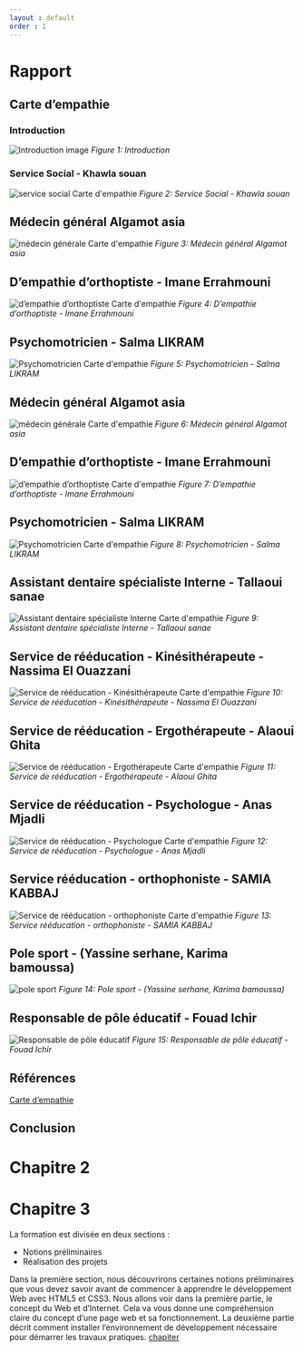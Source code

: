 ```yaml
---
layout : default
order : 1
---
```




# Rapport

## Carte d’empathie


### Introduction

![Introduction image](assets/images/Introduction.jpg)
*Figure 1: Introduction*

### Service Social - Khawla souan

![service social Carte d'empathie](assets/images/service-social.png)
*Figure 2: Service Social - Khawla souan*
## Médecin général Algamot asia

![médecin générale Carte d'empathie](assets/images/médecin-générale.png)
*Figure 3: Médecin général Algamot asia*

## D’empathie d’orthoptiste - Imane Errahmouni

![d’empathie d’orthoptiste Carte d'empathie](assets/images/d’empathie-d’orthoptiste.png)
*Figure 4: D’empathie d’orthoptiste - Imane Errahmouni*

## Psychomotricien - Salma LIKRAM

![Psychomotricien Carte d'empathie](assets/images/psychomotricien.png)
*Figure 5: Psychomotricien - Salma LIKRAM*

## Médecin général Algamot asia

![médecin générale Carte d'empathie](assets/images/médecin-générale.png)
*Figure 6: Médecin général Algamot asia*

## D’empathie d’orthoptiste - Imane Errahmouni

![d’empathie d’orthoptiste Carte d'empathie](assets/images/d’empathie-d’orthoptiste.png)
*Figure 7: D’empathie d’orthoptiste - Imane Errahmouni*

## Psychomotricien - Salma LIKRAM

![Psychomotricien Carte d'empathie](assets/images/Psychomotricien.png)
*Figure 8: Psychomotricien - Salma LIKRAM*

## Assistant dentaire spécialiste Interne - Tallaoui sanae

![Assistant dentaire spécialiste Interne Carte d'empathie](assets/images/assistant-dentaire-spécialiste-Interne.png)
*Figure 9: Assistant dentaire spécialiste Interne - Tallaoui sanae*

## Service de rééducation - Kinésithérapeute - Nassima El Ouazzani

![Service de rééducation - Kinésithérapeute  Carte d'empathie](assets/images/Service-de-rééducation-Kinésithérapeute.png)
*Figure 10: Service de rééducation - Kinésithérapeute - Nassima El Ouazzani*



## Service de rééducation - Ergothérapeute - Alaoui Ghita

![Service de rééducation - Ergothérapeute Carte d'empathie](assets/images/Servicederééducation-Ergothérapeute.png)
*Figure 11: Service de rééducation - Ergothérapeute - Alaoui Ghita*

## Service de rééducation - Psychologue - Anas Mjadli

![Service de rééducation - Psychologue Carte d'empathie](assets/images/Service-de-rééducation-Psychologue.png)
*Figure 12: Service de rééducation - Psychologue - Anas Mjadli*

## Service rééducation - orthophoniste - SAMIA KABBAJ

![Service de rééducation - orthophoniste Carte d'empathie](assets/images/Service%20rééducation-orthophoniste.png)
*Figure 13: Service rééducation - orthophoniste - SAMIA KABBAJ*

## Pole sport - (Yassine serhane, Karima bamoussa)

![pole sport](assets/images/pole-sport.png)
*Figure 14: Pole sport - (Yassine serhane, Karima bamoussa)*

## Responsable de pôle éducatif - Fouad Ichir

![Responsable de pôle éducatif](assets/images/Responsable-de-pôle-éducatif.png)
*Figure 15: Responsable de pôle éducatif - Fouad Ichir*

## Références

[Carte d’empathie](https://docs.google.com/presentation/d/1WkibTkxVvAtEwSUtbnktpjZTRztYOJby6Cckc1bsjlg/edit)

## Conclusion

# Chapitre 2

# Chapitre 3

La formation est divisée en deux sections :

- Notions préliminaires
- Réalisation des projets

Dans la première section, nous découvrirons certaines notions préliminaires que vous devez savoir avant de commencer à apprendre le développement Web avec HTML5 et CSS3. Nous allons voir dans la première partie,  le concept du Web et d’Internet. Cela va vous donne une compréhension claire du concept d’une page web et sa fonctionnement. La deuxième partie décrit comment installer l’environnement de développement nécessaire pour démarrer les travaux pratiques.
[chapiter](./chapiter1.md)
